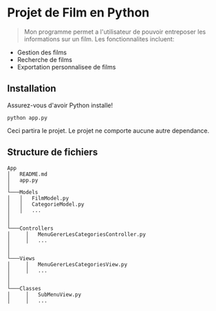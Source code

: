 # Projet de Film en Python
> Mon programme permet a l'utilisateur de pouvoir entreposer les informations sur un film.
Les fonctionnalites incluent:
- Gestion des films
- Recherche de films
- Exportation personnalisee de films

## Installation

Assurez-vous d'avoir Python installe!
```
python app.py
```
Ceci partira le projet.
Le projet ne comporte aucune autre dependance.

## Structure de fichiers
```
App
│   README.md
│   app.py 
│
└───Models
│   │   FilmModel.py
│   │   CategorieModel.py
│   │   ...
│   
│   
└───Controllers
│     │   MenuGererLesCategoriesController.py
│     │   ...
│   
│   
└───Views
│     │   MenuGererLesCategoriesView.py
│     │   ...
│   
│   
└───Classes
│     │   SubMenuView.py
│     │   ...
```